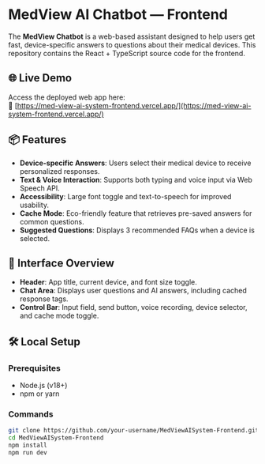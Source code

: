 # MedView AI Chatbot — Frontend

The **MedView Chatbot** is a web-based assistant designed to help users get fast, device-specific answers to questions about their medical devices. This repository contains the React + TypeScript source code for the frontend.

## 🌐 Live Demo

Access the deployed web app here:  
🔗 [https://med-view-ai-system-frontend.vercel.app/](https://med-view-ai-system-frontend.vercel.app/)

## 📦 Features

- **Device-specific Answers**: Users select their medical device to receive personalized responses.
- **Text & Voice Interaction**: Supports both typing and voice input via Web Speech API.
- **Accessibility**: Large font toggle and text-to-speech for improved usability.
- **Cache Mode**: Eco-friendly feature that retrieves pre-saved answers for common questions.
- **Suggested Questions**: Displays 3 recommended FAQs when a device is selected.

## 🧭 Interface Overview

- **Header**: App title, current device, and font size toggle.
- **Chat Area**: Displays user questions and AI answers, including cached response tags.
- **Control Bar**: Input field, send button, voice recording, device selector, and cache mode toggle.

## 🛠️ Local Setup

### Prerequisites
- Node.js (v18+)
- npm or yarn

### Commands
```bash
git clone https://github.com/your-username/MedViewAISystem-Frontend.git
cd MedViewAISystem-Frontend
npm install
npm run dev
